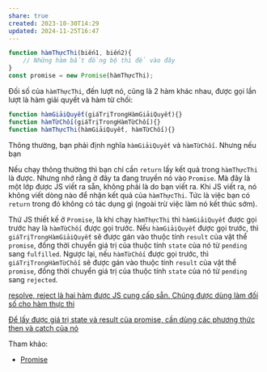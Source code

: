 ```yaml
---
share: true
created: 2023-10-30T14:29
updated: 2024-11-25T16:47
---
```

```ts
function hàmThựcThi(biến1, biến2){
    // Những hàm bất đồng bộ thì để vào đây
}
const promise = new Promise(hàmThựcThi);
```

Đối số của `hàmThựcThi`, đến lượt nó, cũng là 2 hàm khác nhau, được gọi lần lượt là hàm giải quyết và hàm từ chối:
```js
function hàmGiảiQuyết(giáTrịTrongHàmGiảiQuyết){}
function hàmTừChối(giáTrịTrongHàmTừChối){}
function hàmThựcThi(hàmGiảiQuyết, hàmTừChối){}
```

Thông thường, bạn phải định nghĩa `hàmGiảiQuyết` và `hàmTừChối`. Nhưng nếu bạn 

Nếu chạy thông thường thì bạn chỉ cần `return` lấy kết quả trong `hàmThựcThi` là được. Nhưng nhớ rằng ở đây ta đang truyền nó vào `Promise`. Mà đây là một lớp được JS viết ra sẵn, không phải là do bạn viết ra. Khi JS viết ra, nó không viết dòng nào để nhận kết quả của `hàmThựcThi`. Tức là việc bạn có `return` trong đó không có tác dụng gì (ngoài trừ việc làm nó kết thúc sớm).

Thứ JS thiết kế ở `Promise`, là khi chạy `hàmThựcThi` thì `hàmGiảiQuyết` được gọi trước hay là `hàmTừChối` được gọi trước. Nếu `hàmGiảiQuyết` được gọi trước, thì `giáTrịTrongHàmGiảiQuyết` sẽ được gán vào thuộc tính `result` của vật thể `promise`, đồng thời chuyển giá trị của thuộc tính `state` của nó từ `pending` sang `fulfilled`. Ngược lại, nếu `hàmTừChối` được gọi trước, thì `giáTrịTrongHàmTừChối` sẽ được gán vào thuộc tính `result` của vật thể `promise`, đồng thời chuyển giá trị của thuộc tính `state` của nó từ `pending` sang `rejected`. 

[resolve, reject là hai hàm được JS cung cấp sẵn. Chúng được dùng làm đối số cho hàm thực thi](./resolve,%20reject%20l%C3%A0%20hai%20h%C3%A0m%20%C4%91%C6%B0%E1%BB%A3c%20JS%20cung%20c%E1%BA%A5p%20s%E1%BA%B5n.%20Ch%C3%BAng%20%C4%91%C6%B0%E1%BB%A3c%20d%C3%B9ng%20l%C3%A0m%20%C4%91%E1%BB%91i%20s%E1%BB%91%20cho%20h%C3%A0m%20th%E1%BB%B1c%20thi.md)

[Để lấy được giá trị state và result của promise, cần dùng các phương thức then và catch của nó](../V%E1%BA%ADt%20th%E1%BB%83%20promise/%C4%90%E1%BB%83%20l%E1%BA%A5y%20%C4%91%C6%B0%E1%BB%A3c%20gi%C3%A1%20tr%E1%BB%8B%20state%20v%C3%A0%20result%20c%E1%BB%A7a%20promise,%20c%E1%BA%A7n%20d%C3%B9ng%20c%C3%A1c%20ph%C6%B0%C6%A1ng%20th%E1%BB%A9c%20then%20v%C3%A0%20catch%20c%E1%BB%A7a%20n%C3%B3.md)

Tham khảo:
- [Promise](https://javascript.info/promise-basics)